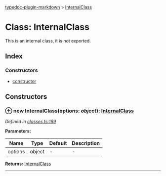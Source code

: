 [typedoc-plugin-markdown](../index.md) > [InternalClass](../classes/internalclass.md)



# Class: InternalClass


This is an internal class, it is not exported.

## Index

### Constructors

* [constructor](internalclass.md#constructor)



## Constructors
<a id="constructor"></a>


### ⊕ **new InternalClass**(options: *object*): [InternalClass](internalclass.md)


*Defined in [classes.ts:169](https://github.com/tgreyuk/typedoc-plugin-markdown/blob/master/tests/src/classes.ts#L169)*

**Parameters:**

| Name  | Type                | Default | Description  |
| ------ | ------------------- | ------------ | ------------ |
| options  | object | - | - |





**Returns:** [InternalClass](internalclass.md)

---


